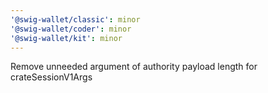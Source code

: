 ```yaml
---
'@swig-wallet/classic': minor
'@swig-wallet/coder': minor
'@swig-wallet/kit': minor
---
```


Remove unneeded argument of authority payload length for crateSessionV1Args
